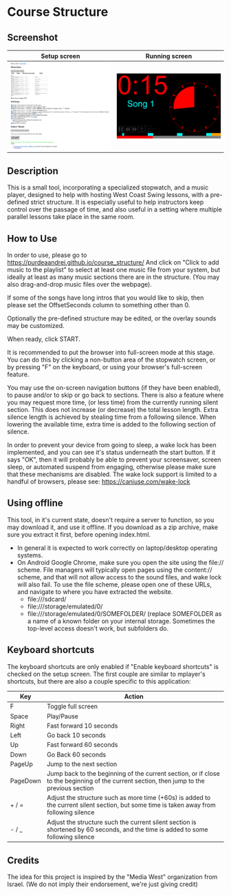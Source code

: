 # Course Structure

## Screenshot

| Setup screen                            | Running screen             |
|-----------------------------------------|----------------------------|
| ![](images/setup_screen_screenshot.png) | ![](images/screenshot.png) |

## Description

This is a small tool, incorporating a specialized stopwatch, and a music player,
designed to help with hosting West Coast Swing lessons, with a pre-defined strict
structure. It is especially useful to help instructors keep control over the passage
of time, and also useful in a setting where multiple parallel lessons take place in
the same room.

## How to Use

In order to use, please go to https://purdeaandrei.github.io/course_structure/
And click on "Click to add music to the playlist" to select at least one music
file from your system, but ideally at least as many music sections there are in
the structure. (You may also drag-and-drop music files over the webpage).

If some of the songs have long intros that you would like to skip, then please set
the OffsetSeconds column to something other than 0.

Optionally the pre-defined structure may be edited, or the overlay sounds may be
customized.

When ready, click START.

It is recommended to put the browser into full-screen mode at this stage. You can do
this by clicking a non-button area of the stopwatch screen, or by pressing "F" on the
keyboard, or using your browser's full-screen feature.

You may use the on-screen navigation buttons (if they have been enabled), to pause
and/or to skip or go back to sections. There is also a feature where you may request
more time, (or less time) from the currently running silent section. This does not
increase (or decrease) the total lesson length. Extra silence length is achieved by
stealing time from a following silence. When lowering the available time, extra time
is added to the following section of silence.

In order to prevent your device from going to sleep, a wake lock has been implemented,
and you can see it's status underneath the start button. If it says "OK", then
it will probably be able to prevent your screensaver, screen sleep, or automated
suspend from engaging, otherwise please make sure that these mechanisms are disabled.
The wake lock support is limited to a handful of browsers, please see:
https://caniuse.com/wake-lock

## Using offline

This tool, in it's current state, doesn't require a server to function, so you may
download it, and use it offline. If you download as a zip archive, make sure you
extract it first, before opening index.html.

* In general it is expected to work correctly on laptop/desktop operating systems.
* On Android Google Chrome, make sure you open the site using the file:// scheme.
  File managers will typically open pages using the content:// scheme, and that will
  not allow access to the sound files, and wake lock will also fail. To use the file
  scheme, please open one of these URLs, and navigate to where you have extracted the
  website.
   * file:///sdcard/
   * file:///storage/emulated/0/
   * file:///storage/emulated/0/SOMEFOLDER/ (replace SOMEFOLDER as a name of a known
     folder on your internal storage. Sometimes the top-level access doesn't work,
     but subfolders do.

## Keyboard shortcuts

The keyboard shortcuts are only enabled if "Enable keyboard shortcuts" is checked
on the setup screen. The first couple are similar to mplayer's shortcuts, but there
are also a couple specific to this application:

| Key      | Action                                                                                                                                    |
|----------|-------------------------------------------------------------------------------------------------------------------------------------------|
| F        | Toggle full screen                                                                                                                        |
| Space    | Play/Pause                                                                                                                                |
| Right    | Fast forward 10 seconds                                                                                                                   |
| Left     | Go back 10 seconds                                                                                                                        |
| Up       | Fast forward 60 seconds                                                                                                                   |
| Down     | Go Back 60 seconds                                                                                                                        |
| PageUp   | Jump to the next section                                                                                                                  |
| PageDown | Jump back to the beginning of the current section, or if close to the beginning of the current section, then jump to the previous section |
| + / =    | Adjust the structure such as more time (+60s) is added to the current silent section, but some time is taken away from following silence  |
| - / _    | Adjust the structure such the current silent section is shortened by 60 seconds, and the time is added to some following silence          |

## Credits

The idea for this project is inspired by the "Media West" organization from Israel.
(We do not imply their endorsement, we're just giving credit)
